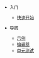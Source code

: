 * 入门
  * [快速开始](docs/quickstart.md)

* 导航
  * [示例](http://feng3d.gitee.io/examples)
  * [编辑器](http://feng3d.gitee.io/editor)
  * [单元测试](http://feng3d.gitee.io/tests)